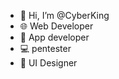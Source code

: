- 👋 Hi, I’m @CyberKing
- 🌐 Web Developer
- 🥇 App developer
- 💻 pentester
- 💖 UI Designer

<!---
CyberKing/crkofficial is a ✨ special ✨ repository because its `README.md` (this file) appears on your GitHub profile.
You can click the Preview link to take a look at your changes.
--->
